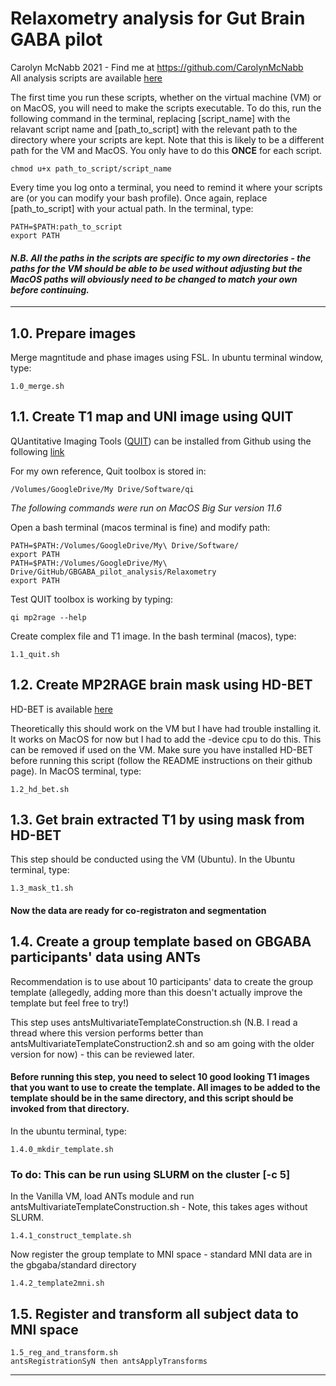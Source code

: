 # Relaxometry analysis for Gut Brain GABA pilot
Carolyn McNabb 2021 - Find me at https://github.com/CarolynMcNabb</br>
All analysis scripts are available [here](https://github.com/CarolynMcNabb/GBGABA_pilot_analysis/tree/main/Relaxometry)

The first time you run these scripts, whether on the virtual machine (VM) or on MacOS, you will need to make the scripts executable. To do this, run the following command in the terminal, replacing [script_name] with the relavant script name and [path_to_script] with the relevant path to the directory where your scripts are kept. Note that this is likely to be a different path for the VM and MacOS. You only have to do this **ONCE** for each script.
```
chmod u+x path_to_script/script_name
```

Every time you log onto a terminal, you need to remind it where your scripts are (or you can modify your bash profile). Once again, replace [path_to_script] with your actual path. In the terminal, type:
```
PATH=$PATH:path_to_script
export PATH
```

#### *N.B. All the paths in the scripts are specific to my own directories - the paths for the VM should be able to be used without adjusting but the MacOS paths will obviously need to be changed to match your own before continuing.* 

___ 

## 1.0. Prepare images
Merge magntitude and phase images using FSL. In ubuntu terminal window, type:
```
1.0_merge.sh
```

## 1.1. Create T1 map and UNI image using QUIT 

QUantitative Imaging Tools ([QUIT](https://quit.readthedocs.io/en/latest/index.html)) can be installed from Github using the following [link](http://github.com/spinicist/QUIT/releases)

For my own reference, Quit toolbox is stored in:
```
/Volumes/GoogleDrive/My Drive/Software/qi 
```
 *The following commands were run on MacOS Big Sur version 11.6*
 
Open a bash terminal (macos terminal is fine) and modify path:
```
PATH=$PATH:/Volumes/GoogleDrive/My\ Drive/Software/
export PATH
PATH=$PATH:/Volumes/GoogleDrive/My\ Drive/GitHub/GBGABA_pilot_analysis/Relaxometry
export PATH
```

Test QUIT toolbox is working by typing:
```
qi mp2rage --help
```

Create complex file and T1 image.
In the bash terminal (macos), type:
```
1.1_quit.sh
```

## 1.2. Create MP2RAGE brain mask using HD-BET 
HD-BET is available [here](https://github.com/MIC-DKFZ/HD-BET)

Theoretically this should work on the VM but I have had trouble installing it. It works on MacOS for now but I had to add the -device cpu to do this. This can be removed if used on the VM.
Make sure you have installed HD-BET before running this script (follow the README instructions on their github page).
In MacOS terminal, type:

```
1.2_hd_bet.sh
```

## 1.3. Get brain extracted T1 by using mask from HD-BET
This step should be conducted using the VM (Ubuntu). In the Ubuntu terminal, type:
```
1.3_mask_t1.sh
```

#### Now the data are ready for co-registraton and segmentation 

## 1.4. Create a group template based on GBGABA participants' data using ANTs 
Recommendation is to use about 10 participants' data to create the group template (allegedly, adding more than this doesn't actually improve the template but feel free to try!)

This step uses antsMultivariateTemplateConstruction.sh (N.B. I read a thread where this version performs better than antsMultivariateTemplateConstruction2.sh and so am going with the older version for now) - this can be reviewed later. 

#### Before running this step, you need to select 10 good looking T1 images that you want to use to create the template. All images to be added to the template should be in the same directory, and this script should be invoked from that directory.
In the ubuntu terminal, type:
```
1.4.0_mkdir_template.sh
```

### To do: This can be run using SLURM on the cluster [-c 5] 

In the Vanilla VM, load ANTs module and run antsMultivariateTemplateConstruction.sh - Note, this takes ages without SLURM.
```
1.4.1_construct_template.sh
```

Now register the group template to MNI space - standard MNI data are in the gbgaba/standard directory
```
1.4.2_template2mni.sh
```

## 1.5. Register and transform all subject data to MNI space
```
1.5_reg_and_transform.sh
antsRegistrationSyN then antsApplyTransforms
```

---
